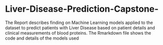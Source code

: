 # Liver-Disease-Prediction-Capstone-
The Report describes finding on Machine Learning models applied to the dataset to predict patients with Liver Disease based on patient details and clinical measurements of blood proteins.
The Rmarkdown file shows the code and details of the models used
